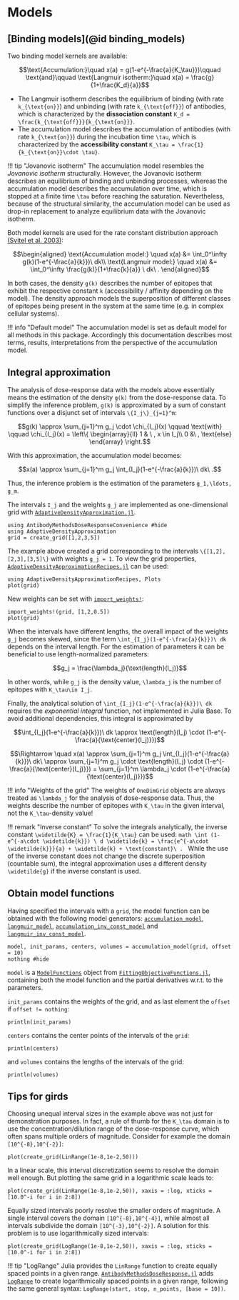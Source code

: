 # Models

## [Binding models](@id binding_models)

Two binding model kernels are available:

```math
\text{Accumulation:}\quad  x(a) = g(1-e^{-\frac{a}{K_\tau}})\qquad \text{and}\qquad \text{Langmuir isotherm:}\quad x(a) = \frac{g}{1+\frac{K_d}{a}}
```

* The Langmuir isotherm describes the equilibrium of binding (with rate ``k_{\text{on}}``) and unbinding (with rate ``k_{\text{off}}``) of antibodies, which is characterized by the **dissociation constant** ``K_d = \frac{k_{\text{off}}}{k_{\text{on}}}``.
* The accumulation model describes the accumulation of antibodies (with rate ``k_{\text{on}}``) during the incubation time ``\tau``, which is characterized by the **accessibility constant** ``K_\tau = \frac{1}{k_{\text{on}}\cdot \tau}``.

!!! tip "Jovanovic isotherm"
	The accumulation model resembles the *Jovanovic isotherm* structurally. However, the Jovanovic isotherm describes an equilibrium of binding and unbinding processes, whereas the accumulation model describes the accumulation over time, which is stopped at a finite time ``\tau`` before reaching the saturation. Nevertheless, because of the structural similarity, the accumulation model can be used as drop-in replacement to analyze equilibrium data with the Jovanovic isotherm.



Both model kernels are used for the rate constant distribution approach [(Svitel et al. 2003)](https://www.ncbi.nlm.nih.gov/pmc/articles/PMC1302986/):

```math
\begin{aligned}
\text{Accumulation model:} \quad x(a) &= \int_0^\infty g(k)(1-e^{-\frac{a}{k}})\ dk\\
\text{Langmuir model:} \quad  x(a) &= \int_0^\infty \frac{g(k)}{1+\frac{k}{a}} \ dk\ .
\end{aligned}
```
In both cases, the density ``g(k)`` describes the number of epitopes that exhibit the respective constant ``k`` (accessibility / affinity depending on the model). The density approach models the superposition of different classes of epitopes being present in the system at the same time (e.g. in complex cellular systems).



!!! info "Default model"
	The accumulation model is set as default model for all methods in this package. Accordingly this documentation describes most terms, results, interpretations from the perspective of the accumulation model.


## Integral approximation

The analysis of dose-response data with the models above essentially means the estimation of the density ``g(k)`` from the dose-response data. To simplify the inference problem, ``g(k)`` is approximated by a sum of constant functions over a disjunct set of intervals ``\{I_j\}_{j=1}^m``:

```math
g(k) \approx \sum_{j=1}^m g_j \cdot \chi_{I_j}(x) \qquad \text{with} \qquad \chi_{I_j}(x) = \left\{ \begin{array}{ll} 1 & \ , x \in I_j\\ 0 &\ , \text{else} \end{array} \right.
```
With this approximation, the accumulation model becomes:

```math
x(a) \approx \sum_{j=1}^m g_j \int_{I_j}(1-e^{-\frac{a}{k}})\ dk\ .
```
Thus, the inference problem is the estimation of the parameters ``g_1,\ldots, g_m``.

The intervals ``I_j`` and the weights ``g_j`` are implemented as one-dimensional grid with [`AdaptiveDensityApproximation.jl`](https://antibodypackages.github.io/AdaptiveDensityApproximation-documentation/).

```@example Models
using AntibodyMethodsDoseResponseConvenience #hide
using AdaptiveDensityApproximation
grid = create_grid([1,2,3,5])
```

The example above created a grid corresponding to the intervals ``\{[1,2],[2,3],[3,5]\}`` with weights ``g_j = 1``.  To view the grid properties, [`AdaptiveDensityApproximationRecipes.jl`](https://github.com/AntibodyPackages/AdaptiveDensityApproximationRecipes.jl) can be used:
```@example Models
using AdaptiveDensityApproximationRecipes, Plots
plot(grid)
```

New weights can be set with [`import_weights!`](https://antibodypackages.github.io/AdaptiveDensityApproximation-documentation/api/#AdaptiveDensityApproximation.import_weights!):
```@example Models
import_weights!(grid, [1,2,0.5])
plot(grid)
```

When the intervals have different lengths, the overall impact of the weights ``g_j`` becomes skewed, since the term ``\int_{I_j}(1-e^{-\frac{a}{k}})\ dk`` depends on the interval length. For the estimation of parameters it can be beneficial to use length-normalized parameters:

```math
g_j = \frac{\lambda_j}{\text{length}(I_j)}
```

In other words, while ``g_j`` is the density value, ``\lambda_j`` is the number of epitopes with ``K_\tau\in I_j``.

Finally, the analytical solution of ``\int_{I_j}(1-e^{-\frac{a}{k}})\ dk`` requires the *exponential integral* function, not implemented in Julia Base. To avoid additional dependencies, this integral is approximated by
```math
\int_{I_j}(1-e^{-\frac{a}{k}})\ dk \approx \text{length}(I_j) \cdot (1-e^{-\frac{a}{\text{center}(I_j)}})
```
```math
\Rightarrow \quad x(a) \approx \sum_{j=1}^m g_j \int_{I_j}(1-e^{-\frac{a}{k}})\ dk\ \approx \sum_{j=1}^m g_j \cdot \text{length}(I_j) \cdot (1-e^{-\frac{a}{\text{center}(I_j)}}) = \sum_{j=1}^m \lambda_j \cdot (1-e^{-\frac{a}{\text{center}(I_j)}})
```

!!! info "Weights of the grid"
	The weights of `OneDimGrid` objects are always treated as ``\lambda_j`` for the analysis of dose-response data. Thus, the weights describe the number of epitopes with ``K_\tau`` in the given interval, not the ``K_\tau``-density value!

!!! remark "Inverse constant"
	To solve the integrals analytically, the inverse constant ``\widetilde{K} = \frac{1}{K_\tau}`` can be used: 
	```math
	\int (1-e^{-a\cdot \widetilde{k}}) \ d \widetilde{k} = \frac{e^{-a\cdot \widetilde{k}}}{a} + \widetilde{k} + \text{constant}\ .
	```
	While the use of the inverse constant does not change the discrete superposition (countable sum), the integral approximation uses a different  density ``\widetilde{g}`` if the inverse constant is used.

## Obtain model functions

Having specified the intervals with a `grid`, the model function can be obtained with the following model generators: [`accumulation_model`](@ref), [`langmuir_model`](@ref), [`accumulation_inv_const_model`](@ref) and [`langmuir_inv_const_model`](@ref).

```@example Models
model, init_params, centers, volumes = accumulation_model(grid, offset = 10) 
nothing #hide
```

`model` is a [`ModelFunctions`](https://antibodypackages.github.io/FittingObjectiveFunctions-documentation/API/#FittingObjectiveFunctions.ModelFunctions) object from [`FittingObjectiveFunctions.jl`](https://antibodypackages.github.io/FittingObjectiveFunctions-documentation/), containing both the model function and the partial derivatives w.r.t. to the parameters.

`init_params` contains the weights of the grid, and as last element the `offset` if `offset != nothing`:

```@example Models
println(init_params)
```

`centers` contains the center points of the intervals of the `grid`:

```@example Models
println(centers)
```

and `volumes` contains the lengths of the intervals of the grid:

```@example Models
println(volumes)
```


## Tips for girds

Choosing unequal interval sizes in the example above was not just for demonstration purposes. In fact, a rule of thumb for the ``K_\tau`` domain is to use the concentration/dilution range of the dose-response curve, which often spans multiple orders of magnitude. Consider for example the domain ``[10^{-8},10^{-2}]``:

```@example Models
plot(create_grid(LinRange(1e-8,1e-2,50)))
```

In a linear scale, this interval discretization seems to resolve the domain well enough. But plotting the same grid in a logarithmic scale leads to:

```@example Models
plot(create_grid(LinRange(1e-8,1e-2,50)), xaxis = :log, xticks = [10.0^-i for i in 2:8])
```

Equally sized intervals poorly resolve the smaller orders of magnitude. A single interval covers the domain ``[10^{-8},10^{-4}]``, while almost all intervals subdivide the domain ``[10^{-3},10^{-2}]``. A solution for this problem is to use logarithmically sized intervals:

```@example Models
plot(create_grid(LogRange(1e-8,1e-2,50)), xaxis = :log, xticks = [10.0^-i for i in 2:8])
```

!!! tip "LogRange"
	Julia provides the `LinRange` function to create equally spaced points in a given range. [`AntibodyMethodsDoseResponse.jl`](https://github.com/AntibodyPackages/AntibodyMethodsDoseResponse.jl) adds [`LogRange`](@ref) to create logarithmically spaced points in a given range, following the same general syntax: `LogRange(start, stop, n_points, [base = 10])`.
